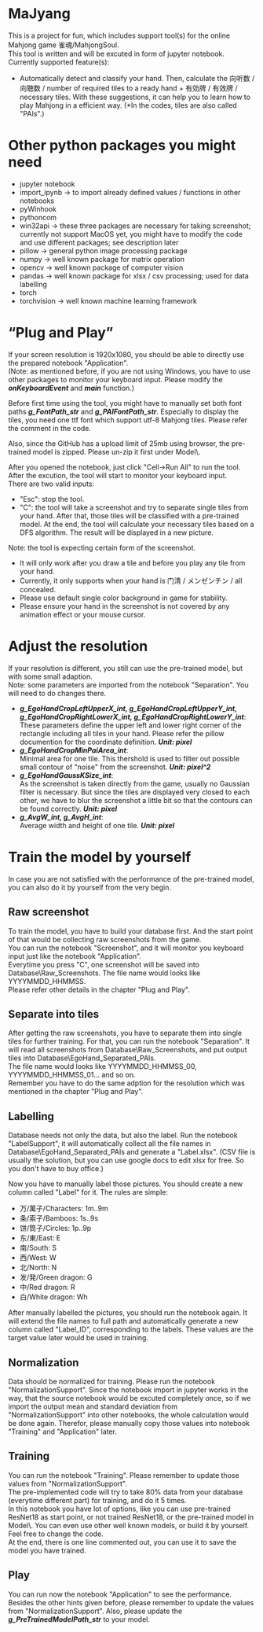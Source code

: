 # MaJyang
This is a project for fun, which includes support tool(s) for the online Mahjong game 雀魂/MahjongSoul.  
This tool is written and will be excuted in form of jupyter notebook.  
Currently supported feature(s):
- Automatically detect and classify your hand. Then, calculate the 向听数 / 向聴数 / number of required tiles to a ready hand + 有効牌 / 有效牌 / necessary tiles. With these suggestions, it can help you to learn how to play Mahjong in a efficient way. (*In the codes, tiles are also called "PAIs".)

# Other python packages you might need
- jupyter notebook
- import_ipynb -> to import already defined values / functions in other notebooks
- pyWinhook
- pythoncom
- win32api -> these three packages are necessary for taking screenshot; currently not support MacOS yet, you might have to modify the code and use different packages; see description later
- pillow -> general python image processing package
- numpy -> well known package for matrix operation
- opencv -> well known package of computer vision
- pandas -> well known package for xlsx / csv processing; used for data labelling
- torch
- torchvision -> well known machine learning framework

# “Plug and Play”
If your screen resolution is 1920x1080, you should be able to directly use the prepared notebook "Application".  
(Note: as mentioned before, if you are not using Windows, you have to use other packages to monitor your keyboard input. Please modify the ***onKeyboardEvent*** and ***main*** function.)  

Before first time using the tool, you might have to manually set both font paths ***g_FontPath_str*** and ***g_PAIFontPath_str***. Especially to display the tiles, you need one ttf font which support utf-8 Mahjong tiles. Please refer the comment in the code.
  
Also, since the GitHub has a upload limit of 25mb using browser, the pre-trained model is zipped. Please un-zip it first under Model\\.
  
After you opened the notebook, just click "Cell->Run All" to run the tool. After the excution, the tool will start to monitor your keyboard input.  
There are two valid inputs:
- "Esc": stop the tool.
- "C": the tool will take a screenshot and try to separate single tiles from your hand. After that, those tiles will be classified with a pre-trained model. At the end, the tool will calculate your necessary tiles based on a DFS algorithm. The result will be displayed in a new picture.  
  
Note: the tool is expecting certain form of the screenshot. 
- It will only work after you draw a tile and before you play any tile from your hand.
- Currently, it only supports when your hand is 门清 / メンゼンチン / all concealed.
- Please use default single color background in game for stability. 
- Please ensure your hand in the screenshot is not covered by any animation effect or your mouse cursor.

# Adjust the resolution
If your resolution is different, you still can use the pre-trained model, but with some small adaption.  
Note: some parameters are imported from the notebook "Separation". You will need to do changes there.  

- ***g_EgoHandCropLeftUpperX_int, g_EgoHandCropLeftUpperY_int, g_EgoHandCropRightLowerX_int, g_EgoHandCropRightLowerY_int***:  
These parameters define the upper left and lower right corner of the rectangle including all tiles in your hand. Please refer the pillow documention for the coordinate definition. ***Unit: pixel***
- ***g_EgoHandCropMinPaiArea_int***:  
Minimal area for one tile. This thershold is used to filter out possible small contour of "noise" from the screenshot. ***Unit: pixel^2***
- ***g_EgoHandGaussKSize_int***:  
As the screenshot is taken directly from the game, usually no Gaussian filter is necessary. But since the tiles are displayed very closed to each other, we have to blur the screenshot a little bit so that the contours can be found correctly. ***Unit: pixel***
- ***g_AvgW_int, g_AvgH_int***:  
Average width and height of one tile. ***Unit: pixel***

# Train the model by yourself
In case you are not satisfied with the performance of the pre-trained model, you can also do it by yourself from the very begin.  

## Raw screenshot
To train the model, you have to build your database first. And the start point of that would be collecting raw screenshots from the game.  
You can run the notebook "Screenshot", and it will monitor you keyboard input just like the notebook "Application".  
Everytime you press "C", one screenshot will be saved into Database\Raw_Screenshots. The file name would looks like YYYYMMDD_HHMMSS.  
Please refer other details in the chapter "Plug and Play".

## Separate into tiles
After getting the raw screenshots, you have to separate them into single tiles for further training. For that, you can run the notebook "Separation".
It will read all screenshots from Database\Raw_Screenshots, and put output tiles into Database\EgoHand_Separated_PAIs.  
The file name would looks like YYYYMMDD_HHMMSS_00, YYYYMMDD_HHMMSS_01... and so on.  
Remember you have to do the same adption for the resolution which was mentioned in the chapter "Plug and Play".

## Labelling
Database needs not only the data, but also the label. Run the notebook "LabelSupport", it will automatically collect all the file names in Database\EgoHand_Separated_PAIs and generate a "Label.xlsx". (CSV file is usually the solution, but you can use google docs to edit xlsx for free. So you don't have to buy office.)  
  
Now you have to manually label those pictures. You should create a new column called "Label" for it. The rules are simple:  
- 万/萬子/Characters: 1m..9m
- 条/索子/Bamboos: 1s..9s
- 饼/筒子/Circles: 1p..9p
- 东/東/East: E
- 南/South: S
- 西/West: W
- 北/North: N
- 发/発/Green dragon: G
- 中/Red dragon: R
- 白/White dragon: Wh
  
After manually labelled the pictures, you should run the notebook again. It will extend the file names to full path and automatically generate a new column called "Label_ID", corresponding to the labels. These values are the target value later would be used in training.

## Normalization
Data should be normalized for training. Please run the notebook "NormalizationSupport". Since the notebook import in jupyter works in the way, that the source notebook would be excuted completely once, so if we import the output mean and standard deviation from "NormalizationSupport" into other notebooks, the whole calculation would be done again. Therefor, please manually copy those values into notebook "Training" and "Application" later.

## Training
You can run the notebook "Training". Please remember to update those values from "NormalizationSupport".  
The pre-implemented code will try to take 80% data from your database (everytime different part) for training, and do it 5 times.  
In this notebook you have lot of options, like you can use pre-trained ResNet18 as start point, or not trained ResNet18, or the pre-trained model in Model\\. You can even use other well known models, or build it by yourself. Feel free to change the code.  
At the end, there is one line commented out, you can use it to save the model you have trained.

## Play
You can run now the notebook "Application" to see the performance. Besides the other hints given before, please remember to update the values from "NormalizationSupport". Also, please update the ***g_PreTrainedModelPath_str*** to your model.

